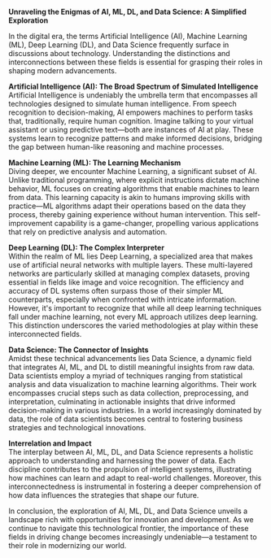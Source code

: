**Unraveling the Enigmas of AI, ML, DL, and Data Science: A Simplified Exploration**

In the digital era, the terms Artificial Intelligence (AI), Machine Learning (ML), Deep Learning (DL), and Data Science frequently surface in discussions about technology. Understanding the distinctions and interconnections between these fields is essential for grasping their roles in shaping modern advancements.

**Artificial Intelligence (AI): The Broad Spectrum of Simulated Intelligence**  
Artificial Intelligence is undeniably the umbrella term that encompasses all technologies designed to simulate human intelligence. From speech recognition to decision-making, AI empowers machines to perform tasks that, traditionally, require human cognition. Imagine talking to your virtual assistant or using predictive text—both are instances of AI at play. These systems learn to recognize patterns and make informed decisions, bridging the gap between human-like reasoning and machine processes.

**Machine Learning (ML): The Learning Mechanism**  
Diving deeper, we encounter Machine Learning, a significant subset of AI. Unlike traditional programming, where explicit instructions dictate machine behavior, ML focuses on creating algorithms that enable machines to learn from data. This learning capacity is akin to humans improving skills with practice—ML algorithms adapt their operations based on the data they process, thereby gaining experience without human intervention. This self-improvement capability is a game-changer, propelling various applications that rely on predictive analysis and automation.

**Deep Learning (DL): The Complex Interpreter**  
Within the realm of ML lies Deep Learning, a specialized area that makes use of artificial neural networks with multiple layers. These multi-layered networks are particularly skilled at managing complex datasets, proving essential in fields like image and voice recognition. The efficiency and accuracy of DL systems often surpass those of their simpler ML counterparts, especially when confronted with intricate information. However, it's important to recognize that while all deep learning techniques fall under machine learning, not every ML approach utilizes deep learning. This distinction underscores the varied methodologies at play within these interconnected fields.

**Data Science: The Connector of Insights**  
Amidst these technical advancements lies Data Science, a dynamic field that integrates AI, ML, and DL to distill meaningful insights from raw data. Data scientists employ a myriad of techniques ranging from statistical analysis and data visualization to machine learning algorithms. Their work encompasses crucial steps such as data collection, preprocessing, and interpretation, culminating in actionable insights that drive informed decision-making in various industries. In a world increasingly dominated by data, the role of data scientists becomes central to fostering business strategies and technological innovations.

**Interrelation and Impact**  
The interplay between AI, ML, DL, and Data Science represents a holistic approach to understanding and harnessing the power of data. Each discipline contributes to the propulsion of intelligent systems, illustrating how machines can learn and adapt to real-world challenges. Moreover, this interconnectedness is instrumental in fostering a deeper comprehension of how data influences the strategies that shape our future.

In conclusion, the exploration of AI, ML, DL, and Data Science unveils a landscape rich with opportunities for innovation and development. As we continue to navigate this technological frontier, the importance of these fields in driving change becomes increasingly undeniable—a testament to their role in modernizing our world.